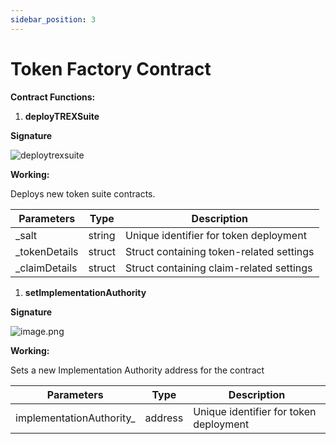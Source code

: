 ```yaml
---
sidebar_position: 3
---
```


# Token Factory Contract
**Contract Functions:**

1. **deployTREXSuite**

**Signature**

![deploytrexsuite](./images/deploytrexsuite.png)

**Working:**

Deploys new token suite contracts.

| **Parameters** | **Type** | **Description** |
| --- | --- | --- |
| _salt | string | Unique identifier for token deployment |
| _tokenDetails | struct | Struct containing token-related settings |
| _claimDetails | struct | Struct containing claim-related settings |
1. **setImplementationAuthority**

**Signature**

![image.png](https://prod-files-secure.s3.us-west-2.amazonaws.com/a349602e-6875-4b6c-be64-f5e044c48bbb/7acfc511-10ab-4b89-ad6b-13a400b00a78/image.png)

**Working:**

Sets a new Implementation Authority address for the contract

| **Parameters** | **Type** | **Description** |
| --- | --- | --- |
| implementationAuthority_ | address | Unique identifier for token deployment |